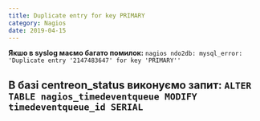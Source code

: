 ```yaml
---
title: Duplicate entry for key PRIMARY
category: Nagios
date: 2019-04-15
---
```


**Якшо в syslog маємо багато помилок:**
`nagios ndo2db: mysql_error: 'Duplicate entry '2147483647' for key 'PRIMARY''`

**В базі centreon_status виконуємо запит:**
`ALTER TABLE nagios_timedeventqueue MODIFY timedeventqueue_id SERIAL`
-----